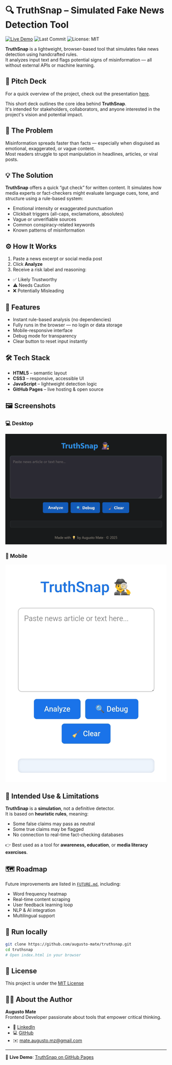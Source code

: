 # 🔍 TruthSnap – Simulated Fake News Detection Tool

[![Live Demo](https://img.shields.io/badge/Live%20Demo-Available-brightgreen?style=flat-square&logo=firefox)](https://augusto-mate.github.io/truthsnap/)
![Last Commit](https://img.shields.io/github/last-commit/Augusto047/truthsnap?style=flat-square&logo=git)
![License: MIT](https://img.shields.io/badge/license-MIT-blue.svg?style=flat-square&logo=open-source-initiative)

**TruthSnap** is a lightweight, browser-based tool that simulates fake news detection using handcrafted rules.  
It analyzes input text and flags potential signs of misinformation — all without external APIs or machine learning.

## 🎯 Pitch Deck
For a quick overview of the project, check out the presentation [here](./assets/PitchDeck_TruthSnap_2025.pdf).  

This short deck outlines the core idea behind **TruthSnap**.  
It's intended for stakeholders, collaborators, and anyone interested in the project's vision and potential impact.

## 🧠 The Problem

Misinformation spreads faster than facts — especially when disguised as emotional, exaggerated, or vague content.  
Most readers struggle to spot manipulation in headlines, articles, or viral posts.

## 💡 The Solution

**TruthSnap** offers a quick “gut check” for written content. It simulates how media experts or fact-checkers might evaluate language cues, tone, and structure using a rule-based system:

- Emotional intensity or exaggerated punctuation  
- Clickbait triggers (all-caps, exclamations, absolutes)  
- Vague or unverifiable sources  
- Common conspiracy-related keywords  
- Known patterns of misinformation

## ⚙️ How It Works

1. Paste a news excerpt or social media post  
2. Click **Analyze**  
3. Receive a risk label and reasoning:

- ✅ Likely Trustworthy  
- ⚠️ Needs Caution  
- ❌ Potentially Misleading

## 🧪 Features

- Instant rule-based analysis (no dependencies)  
- Fully runs in the browser — no login or data storage  
- Mobile-responsive interface  
- Debug mode for transparency  
- Clear button to reset input instantly  

## 🛠️ Tech Stack

- **HTML5** – semantic layout  
- **CSS3** – responsive, accessible UI  
- **JavaScript** – lightweight detection logic  
- **GitHub Pages** – live hosting & open source

## 🖼️ Screenshots

### 💻 Desktop
![Desktop Screenshot](./assets/screenshot-desktop.png)

### 📱 Mobile
![Mobile Screenshot](./assets/screenshot-mobile.jpg)

## 🧭 Intended Use & Limitations

**TruthSnap** is a **simulation**, not a definitive detector.  
It is based on **heuristic rules**, meaning:

- Some false claims may pass as neutral  
- Some true claims may be flagged  
- No connection to real-time fact-checking databases

👉 Best used as a tool for **awareness, education**, or **media literacy exercises**.

## 🗺️ Roadmap

Future improvements are listed in [`FUTURE.md`](FUTURE.md), including:

- Word frequency heatmap  
- Real-time content scraping  
- User feedback learning loop  
- NLP & AI integration  
- Multilingual support 

## 📂 Run locally

```bash
git clone https://github.com/augusto-mate/truthsnap.git
cd truthsnap
# Open index.html in your browser
```

## 📄 License

This project is under the [MIT License](LICENSE)

## 👨‍💻 About the Author

**Augusto Mate**  
Frontend Developer passionate about tools that empower critical thinking.  
- 🔗 [LinkedIn](https://linkedin.com/in/augusto-mate)
- 💻 [GitHub](https://github.com/augusto-mate)
- ✉️ mate.augusto.mz@gmail.com

---

🚀 **Live Demo**: [TruthSnap on GitHub Pages](https://augusto-mate.github.io/truthsnap/)
